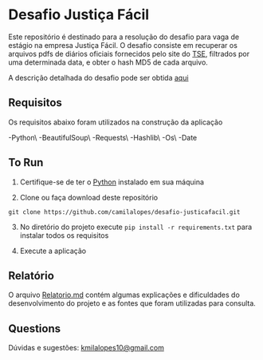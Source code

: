 # Desafio Justiça Fácil
Este repositório é destinado para a resolução do desafio para vaga de estágio na empresa Justiça Fácil. O desafio consiste em recuperar os arquivos pdfs de diários oficiais fornecidos pelo site do [TSE](http://www.tse.jus.br/servicos-judiciais/publicacoes-oficiais/diario-da-justica-eletronico/diario-da-justica-eletronico-1), filtrados por uma determinada data, e obter o hash MD5 de cada arquivo.

A descrição detalhada do desafio pode ser obtida [aqui](https://github.com/justica-facil/desafio-estagio)

## Requisitos
Os requisitos abaixo foram utilizados na construção da aplicação

-Python\\
-BeautifulSoup\\
-Requests\\
-Hashlib\\
-Os\\
-Date

## To Run

1. Certifique-se de ter o [Python](https://www.python.org/) instalado em sua máquina

2. Clone ou faça download deste repositório
```
git clone https://github.com/camilalopes/desafio-justicafacil.git
```
3. No diretório do projeto execute  `pip install -r requirements.txt` para instalar todos os requisitos

4. Execute a aplicação

## Relatório

O arquivo [Relatorio.md](Relatorio.md) contém algumas explicações e dificuldades do desenvolvimento do projeto e as fontes que foram utilizadas para consulta.

## Questions

Dúvidas e sugestões: kmilalopes10@gmail.com
